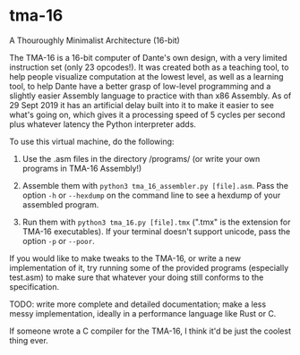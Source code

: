 # tma-16
A Thouroughly Minimalist Architecture (16-bit)

The TMA-16 is a 16-bit computer of Dante's own design, with a very limited instruction set (only 23 opcodes!).
It was created both as a teaching tool, to help people visualize computation at the lowest level, as well as a learning
tool, to help Dante have a better grasp of low-level programming and a slightly easier Assembly language to practice with
than x86 Assembly. As of 29 Sept 2019 it has an artificial delay built into it to make it easier to see what's going on,
which gives it a processing speed of 5 cycles per second plus whatever latency the Python interpreter adds.

To use this virtual machine, do the following:
  1. Use the .asm files in the directory /programs/ (or write your own programs in TMA-16 Assembly!)
  
  2. Assemble them with `python3 tma_16_assembler.py [file].asm`. Pass the option `-h` or `--hexdump` on the command line to see a 
     hexdump of your assembled program.

  3. Run them with `python3 tma_16.py [file].tmx` (".tmx" is the extension for TMA-16 executables). If your terminal doesn't
     support unicode, pass the option `-p` or `--poor`.

If you would like to make tweaks to the TMA-16, or write a new implementation of it, try running some of the provided programs
(especially test.asm) to make sure that whatever your doing still conforms to the specification.

TODO: write more complete and detailed documentation; make a less messy implementation, ideally in a performance language like
Rust or C.

If someone wrote a C compiler for the TMA-16, I think it'd be just the coolest thing ever.
